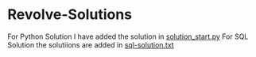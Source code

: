 # Revolve-Solutions

For Python Solution I have added the solution in [solution_start.py](https://github.com/mainak17/Revolve-Solutions/blob/main/python-assignment-level2/solution/solution_start.py)
For SQL Solution the solutiions are added in [sql-solution.txt](https://github.com/mainak17/Revolve-Solutions/blob/main/SQL-assignment/sql-solution.txt)
